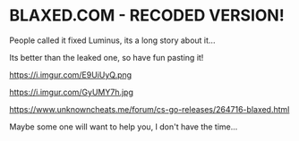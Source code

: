 # BLAXED.COM - RECODED VERSION!
People called it fixed Luminus, its a long story about it...

Its better than the leaked one, so have fun pasting it!

https://i.imgur.com/E9UiUyQ.png

https://i.imgur.com/GyUMY7h.jpg

https://www.unknowncheats.me/forum/cs-go-releases/264716-blaxed.html

Maybe some one will want to help you, I don't have the time...
